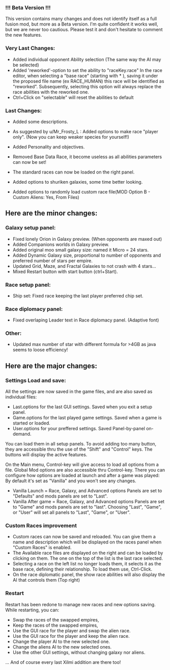 ### !!! Beta Version !!!
This version contains many changes and does not identify itself as a full fusion mod, but more as a Beta version.
I'm quite confident it works well, but we are never too cautious. Please test it and don't hesitate to comment the new features.

### Very Last Changes:
  - Added individual opponent Ability selection (The same way the AI may be selected)
  - Added 'reworked'-option to set the ability to "raceKey.race"
  In the race editor, when selecting a "base race" (starting with * ), saving it under the proposed file name (ex RACE_HUMAN) this race will be identified as "reworked". Subsequently, selecting this option will always replace the race abilities with the reworked one.
  - Ctrl+Click on "selectable" will reset the abilities to default


### Last Changes:
  - Added some descriptions.
  - As suggested by u/Mr_Frosty_L : Added options to make race "player only". (Now you can keep weaker species for yourself!)
  - Added Personality and objectives.
  - Removed Base Data Race, it become useless as all abilities parameters can now be set!
  - The standard races can now be loaded on the right panel.

  - Added options to shuriken galaxies, some time better looking.
  - Added options to randomly load custom race file(MOD Option B - Custom Aliens: Yes, From Files)

## Here are the minor changes:

### Galaxy setup panel:
  - Fixed lonely Orion in Galaxy preview. (When opponents are maxed out)
  - Added Companions worlds in Galaxy preview.
  - Added original moo small galaxy size: named it Micro = 24 stars.
  - Added Dynamic Galaxy size, proportional to number of opponents and preferred number of stars per empire.
  - Updated Grid, Maze, and Fractal Galaxies to not crash with 4 stars...
  - Mixed Restart button with start button (ctrl+Start).

### Race setup panel:
  - Ship set: Fixed race keeping the last player preferred chip set.

### Race diplomacy panel:
  - Fixed overlaping Leader text in Race diplomacy panel. (Adaptive font)

### Other:
  - Updated max number of star with different formula for >4GB as java seems to loose efficiency! 

## Here are the major changes:

### Settings Load and save:

All the settings are now saved in the game files, and are also saved as individual files:
  - Last.options for the last GUI settings. Saved when you exit a setup panel.
  - Game.options for the last played game settings. Saved when a game is started or loaded.
  - User.options for your preffered settings. Saved Panel-by-panel on-demand.

You can load them in all setup panels. To avoid adding too many button, they are accessible thru the use of the "Shift" and "Control" keys. The buttons will display the active features.

On the Main menu, Control-key will give access to load all options from a file.
Global Mod options are also accessible thru Control-key. There you can configure how options are loaded at launch and after a game was played: By default it's set as "Vanilla" and you won't see any changes.
  - Vanilla Launch = Race, Galaxy, and Advanced options Panels are set to "Defaults" and mods panels are set to "Last".
  - Vanilla After game =  Race, Galaxy, and Advanced options Panels are set to "Game" and mods panels are set to "last".
Choosing "Last", "Game", or "User" will set all panels to "Last", "Game", or "User".

### Custom Races improvement
  - Custom races can now be saved and reloaded. You can give them a name and description which will be displayed on the races panel when "Custom Races" is enabled.
  - The Available race files are displayed on the right and can be loaded by clicking on them. The one on the top of the list is the last race selected.
  - Selecting a race on the left list no longer loads them, it selects it as the base race, defining their relationship. To load them use, Ctrl-Click.
  - On the race diplomatic panel, the show race abilities will also display the AI that controls them (Top right)


### Restart
Restart has been redone to manage new races and new options saving. While restarting, you can:

  - Swap the races of the swapped empires,
  - Keep the races of the swapped empires,
  - Use the GUI race for the player and swap the alien race.
  - Use the GUI race for the player and keep the alien race.
  - Change the player AI to the new selected one.
  - Change the aliens AI to the new selected ones.
  - Use the other GUI settings, without changing galaxy nor aliens.

... And of course every last Xilmi addition are there too!
